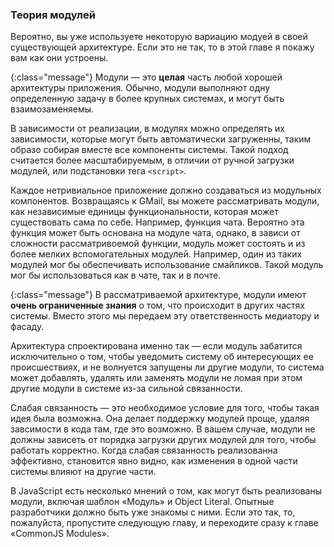 ### Теория модулей

Вероятно, вы уже используете некоторую вариацию модуей в своей существующей
архитектуре. Если это не так, то в этой главе я покажу вам как они устроены.

{:class="message"}
Модули — это **целая** часть любой хорошей архитектуры приложения. Обычно,
модули выполняют одну определенную задачу в более крупных системах, и могут быть
взаимозаменяемы.

В зависимости от реализации, в модулях можно определять их зависимости, которые
могут быть автоматически загруженны, таким образо собирая вместе все компоненты
системы. Такой подход считается более масштабируемым, в отличии от ручной
загрузки модулей, или подстановки тега `<script>`.

Каждое нетривиальное приложение должно создаваться из модульных компонентов.
Возвращаясь к GMail, вы можете рассматривать модули, как независимые единицы
функциональности, которая может существовать сама по себе. Например, 
функция чата. Вероятно эта функция может быть основана на модуле чата, однако, 
в зависи от сложности рассматривоемой функции, модуль может состоять и из более
мелких вспомогательных модулей. Например, один из таких модулей мог бы
обеспечивать использование смайликов. Такой модуль мог бы использоваться как
в чате, так и в почте. 

{:class="message"}
В рассматриваемой архитектуре, модули имеют  **очень ограниченные знания**
о том, что происходит в других частях системы. Вместо этого мы передаем
эту ответственность медиатору и фасаду. 

Архитектура спроектирована именно так — если модуль забатится исключительно о том,
чтобы уведомить систему об интересующих ее происшествиях, и не волнуется
запущены ли другие модули, то система может добавлять, удалять или заменять
модули не ломая при этом другие модули в системе из-за сильной связанности.

Слабая связанность — это необходимое условие для того, чтобы такая идея была
возможна. Она делает поддержку модулей проще, удаляя завсимости в кода там,
где это возможно. В вашем случае, модули не должны зависеть от порядка загрузки
других модулей для того, чтобы работать корректно. Когда слабая связанность
реализованна эффективно, становится явно видно, как изменения в одной части
системы влияют на другие части.

В JavaScript есть несколько мнений о том, как могут быть реализованы модули,
включая шаблон «Модуль» и Object Literal. Опытные разработчики должно быть уже
знакомы с ними. Если это так, то, пожалуйста, пропустите следующую главу, и 
переходите сразу к главе «CommonJS Modules».